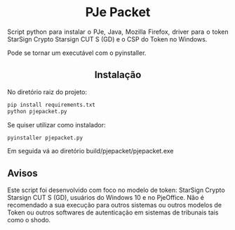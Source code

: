 <h1 align="center">PJe Packet</h1>

<p align="justify">
Script python para instalar o PJe, Java, Mozilla Firefox, driver para o token StarSign Crypto Starsign CUT S (GD) e o CSP do Token no Windows.
</p>
<p align="justify">
Pode se tornar um executável com o pyinstaller.
</p>

<h2 align="center">Instalação</h2>
<p align="justify">
No diretório raiz do projeto:
  
```bash
pip install requirements.txt
python pjepacket.py
```
  
Se quiser utilizar como instalador:
  
```bash
pyinstaller pjepacket.py
```
  
Em seguida vá ao diretório build/pjepacket/pjepacket.exe
</p>

<h2>Avisos</h2>
<p>
Este script foi desenvolvido com foco no modelo de token: StarSign Crypto Starsign CUT S (GD), usuários do Windows 10 e no PjeOffice. Não é recomendado a sua execução para outros sistemas ou outros modelos de Token ou outros softwares de autenticação em sistemas de tribunais tais como o shodo.
</p>
